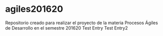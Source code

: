 # agiles201620
Repositorio creado para realizar el proyecto de la materia Procesos Ágiles de Desarrollo en el semestre 201620
Test Entry
Test Entry2